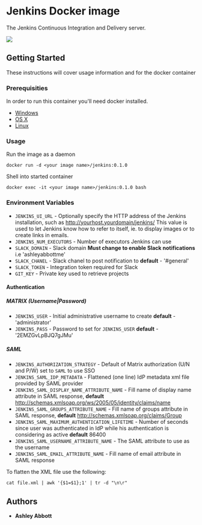 # Jenkins Docker image

The Jenkins Continuous Integration and Delivery server.

<img src="https://jenkins.io/sites/default/files/jenkins_logo.png"/>

## Getting Started

These instructions will cover usage information and for the docker container

### Prerequisities

In order to run this container you'll need docker installed.

* [Windows](https://docs.docker.com/windows/started)
* [OS X](https://docs.docker.com/mac/started/)
* [Linux](https://docs.docker.com/linux/started/)

### Usage

Run the image as a daemon

```shell
docker run -d <your image name>/jenkins:0.1.0
```

Shell into started container

```shell
docker exec -it <your image name>/jenkins:0.1.0 bash
```

### Environment Variables

* `JENKINS_UI_URL` - Optionally specify the HTTP address of the Jenkins installation, such as <http://yourhost.yourdomain/jenkins/> This value is used to let Jenkins know how to refer to itself, ie. to display images or to create links in emails.
* `JENKINS_NUM_EXECUTORS` - Number of executors Jenkins can use
* `SLACK_DOMAIN` - Slack domain **Must change to enable Slack notifications** i.e 'ashleyabbottme'
* `SLACK_CHANEL` - Slack chanel to post notification to **default** - '#general'
* `SLACK_TOKEN` - Integration token required for Slack
* `GIT_KEY` - Private key used to retrieve projects

#### Authentication

##### MATRIX (Username|Password)

* `JENKINS_USER` - Initial administrative username to create **default** - 'administrator'
* `JENKINS_PASS` - Password to set for `JENKINS_USER` **default** - '2EMZGvLpBJQ7gJMu'

##### SAML

* `JENKINS_AUTHORIZATION_STRATEGY` - Default of Matrix authorization (U/N and P/W) set to `SAML` to use SSO
* `JENKINS_SAML_IDP_METADATA` - Flattened (one line) IdP metadata xml file provided by SAML provider
* `JENKINS_SAML_DISPLAY_NAME_ATTRIBUTE_NAME` - Fill name of display name attribute in SAML response, **default** <http://schemas.xmlsoap.org/ws/2005/05/identity/claims/name>
* `JENKINS_SAML_GROUPS_ATTRIBUTE_NAME` - Fill name of groups attribute in SAML response, **default** <http://schemas.xmlsoap.org/claims/Group>
* `JENKINS_SAML_MAXIMUM_AUTHENTICATION_LIFETIME` - Number of seconds since user was authenticated in IdP while his authentication is considering as active **default** 86400
* `JENKINS_SAML_USERNAME_ATTRIBUTE_NAME` - The SAML attribute to use as the username
* `JENKINS_SAML_EMAIL_ATTRIBUTE_NAME` - Fill name of email attribute in SAML response

To flatten the XML file use the following:

```shell
cat file.xml | awk '{$1=$1};1' | tr -d "\n\r"
```

## Authors

* **Ashley Abbott**

